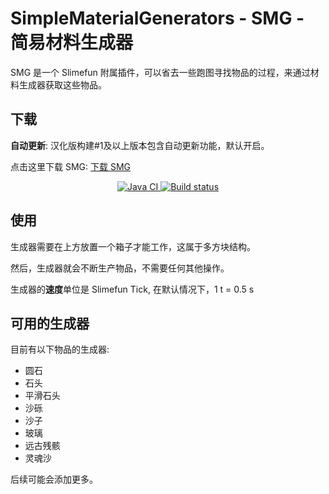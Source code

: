 # SimpleMaterialGenerators - SMG - 简易材料生成器

SMG 是一个 Slimefun 附属插件，可以省去一些跑图寻找物品的过程，来通过材料生成器获取这些物品。

## 下载

**自动更新**: 汉化版构建#1及以上版本包含自动更新功能，默认开启。

点击这里下载 SMG: [下载 SMG](https://builds.guizhanss.net/SlimefunGuguProject/SMG/master)

<p align="center">
  <a href="https://github.com/SlimefunGuguProject/SMG/actions/workflows/maven.yml">
    <img src="https://github.com/SlimefunGuguProject/SMG/actions/workflows/maven.yml/badge.svg" alt="Java CI"/>
  </a>
  <a href="https://builds.guizhanss.net/SlimefunGuguProject/SMG/master">
    <img src="https://builds.guizhanss.net/f/SlimefunGuguProject/SMG/master/badge.svg" alt="Build status"/>
  </a>
</p>

## 使用

生成器需要在上方放置一个箱子才能工作，这属于多方块结构。

然后，生成器就会不断生产物品，不需要任何其他操作。

生成器的**速度**单位是 Slimefun Tick, 在默认情况下，1 t = 0.5 s

## 可用的生成器

目前有以下物品的生成器:

- 圆石
- 石头
- 平滑石头
- 沙砾
- 沙子
- 玻璃
- 远古残骸
- 灵魂沙

后续可能会添加更多。
